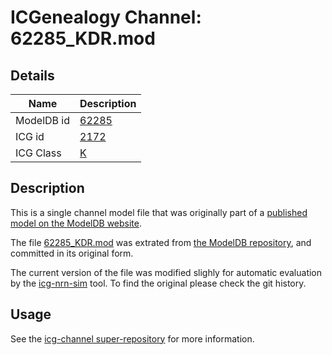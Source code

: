 # ICGenealogy Channel: 62285\_KDR.mod

## Details

Name | Description
---- | -----------
ModelDB id | [62285](http://senselab.med.yale.edu/ModelDB/ShowModel.cshtml?model=62285)
ICG id | [2172](http://icg.neurotheory.ox.ac.uk/channels/1/2172)
ICG Class | [K](http://icg.neurotheory.ox.ac.uk/channels/1)

## Description

This is a single channel model file that was originally part of a [published model on the ModelDB website](http://senselab.med.yale.edu/mModelDB/ShowModel.cshtml?model=62285).


The file [62285\_KDR.mod](62285_KDR.mod) was extrated from [the ModelDB repository](http://senselab.med.yale.edu/ModelDB/ShowModel.cshtml?model=62285), and committed in its original form.

The current version of the file was modified slighly for automatic evaluation by the [icg-nrn-sim](https://github.com/icgenealogy/icg-nrn-sim) tool. To find the original please check the git history.


## Usage

See the [icg-channel super-repository](https://github.com/icgenealogy/icg-channels) for more information.